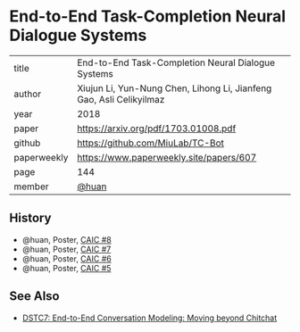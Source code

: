 # End-to-End Task-Completion Neural Dialogue Systems

|  |  |
| :--- | :--- |
| title | End-to-End Task-Completion Neural Dialogue Systems |
| author |  Xiujun Li, Yun-Nung Chen, Lihong Li, Jianfeng Gao, Asli Celikyilmaz |
| year | 2018 |
| paper | https://arxiv.org/pdf/1703.01008.pdf |
| github | https://github.com/MiuLab/TC-Bot |
| paperweekly | https://www.paperweekly.site/papers/607 |
| page | 144 |
| member | [@huan](https://github.com/zixia) |

## History

* @huan, Poster, [CAIC #8](https://github.com/BUPT/awesome-chatbot/issues/16)
* @huan, Poster, [CAIC #7](https://github.com/BUPT/awesome-chatbot/issues/13)
* @huan, Poster, [CAIC #6](https://github.com/BUPT/awesome-chatbot/issues/10)
* @huan, Poster, [CAIC #5](https://github.com/BUPT/awesome-chatbot/issues/9)

## See Also

- [DSTC7: End-to-End Conversation Modeling: Moving beyond Chitchat](https://github.com/DSTC-MSR-NLP/DSTC7-End-to-End-Conversation-Modeling/tree/master/data_extraction#FAQ)

